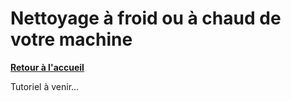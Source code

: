 # Nettoyage à froid ou à chaud de votre machine

**[Retour à l'accueil](https://github.com/ZiiwAy/doc)**

Tutoriel à venir...